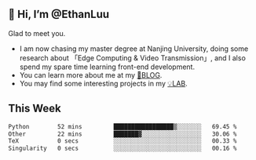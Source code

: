 ## 👋 Hi, I’m @EthanLuu

Glad to meet you.

- I am now chasing my master degree at Nanjing University, doing some research about 「Edge Computing & Video Transmission」, and I also spend my spare time learning front-end development.
- You can learn more about me at my [📝BLOG](https://blog.ethanloo.cn).
- You may find some interesting projects in my [💡LAB](https://lab.ethanloo.cn).

## This Week
<!--START_SECTION:waka-->

```txt
Python        52 mins         █████████████████▒░░░░░░░   69.45 %
Other         22 mins         ███████▓░░░░░░░░░░░░░░░░░   30.06 %
TeX           0 secs          ░░░░░░░░░░░░░░░░░░░░░░░░░   00.33 %
Singularity   0 secs          ░░░░░░░░░░░░░░░░░░░░░░░░░   00.16 %
```

<!--END_SECTION:waka-->
